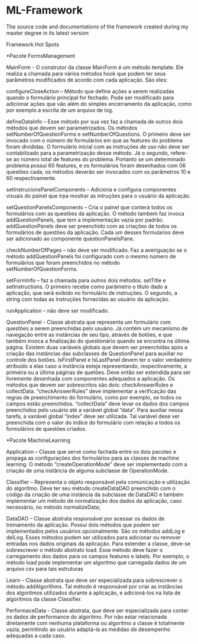 # ML-Framework
The source code and documentations of the framework created during my master degree in its latest version


Framework Hot Spots

*Pacote FormsManagement

MainForm - O construtor da classe MainForm é um método template. Ele realiza a chamada para vários métodos hook que podem ter seus parâmetros modificados de acordo com cada aplicação. São eles:

  configureCloseAction – Método que define ações a serem realizadas quando o formulário principal for fechado. Pode ser modificado para adicionar ações que vão além do simples encerramento da aplicação, como por exemplo a escrita de um arquivo de log.

  defineDataInfo – Esse método por sua vez faz a chamada de outros dois métodos que devem ser parametrizados. Os métodos setNumberOfQuestionForms e setNumberOfQuestions. O primeiro deve ser invocado com o número de formulários em que as features do problema foram divididas. O formulário inicial com as instruções de uso não deve ser contabilizado para a parametrização desse método. Já o segundo, refere-se ao número total de features do problema. Portanto se um determinado problema possui 60 features, e os formulários foram desenhados com 06 questões cada, os métodos deverão ser invocados com os parâmetros 10 e 60 respectivamente.

  setInstrucionsPanelComponents – Adiciona e configura componentes visuais do painel que irpa mostrar as intruções para o usuário da aplicação.

  setQuestionPanelsComponents – Cria o painel que conterá todos os formulários com as questões da aplicação. O método tambem faz invoca addQuestionPanels, que tem a implementação vazia por padrão. addQuestionPanels deve ser preenchido com as criações de todos os formulários de questões da aplicação. Cada um desses formularios deve ser adicionado ao componente questionPanelsPane.

  checkNumberOfPages – não deve ser modificado. Faz a averiguação se o método addQuestionPanels foi configurado com o mesmo número de formulários que foram preenchidos no método setNumberOfQuestionForms.

  setFormInfo – faz a chamada para outros dois métodos. setTitle e setInstructions. O primeiro recebe como parâmetro o título dado a aplicação, que será exibido no formulário de instruções. O segundo,  a string com todas as instruções fornecidas ao usuário da aplicação.

  runApplication – não deve ser modificado.

QuestionPanel - Classe abstrata que representa um formulário com questões a serem preenchidas pelo usuário. Já contém um mecanismo de navegação entre as instâncias de seu tipo, através de botões, e que também invoca a finalização do questionário quando se encontra na última página. Existem duas variáveis globais que devem ser preenchidas após a criação das instâncias das subclasses de QuestionPanel para auxiliar no controle dos botões. IsFirstPanel e IsLastPanel devem ter o valor verdadeiro atribuído a elas caso a instância esteja representando, respectivamente, a primeira ou a última páginas de quetões.
	Deve então ser estendida para ser livremente desenhada com componentes adequados a aplicação. Os métodos que devem ser sobrescritos são dois: checkAnswerRules e collectData. “checkAnswerRules” deve implementar a verificação das regras de preenchimento do formulário, como por exemplo, se todos os campos estão preenchidos. “collectData” deve levar os dados dos campos preenchidos pelo usuário até a variável global “data”. Para auxiliar nessa tarefa, a variável global “index” deve ser utilizada. Tal variável dese ver preenchida com o valor do índice do formulário com relação a todos os formulários de questões criados. 

*Pacote MachineLearning

Application – Classe que serve como fachada entre os dois pacotes e propaga as configurações dos formulários para as classes de machine learning. O método “createOperationMode” deve ser implementado com a criação de uma instância de alguma subclasse de OperationMode.

Classifier – Representa o objeto responsável pela comunicação e utilização do algoritmo. Deve ter seu método createDataDAO preenchido com o código da criação de uma instância da subclasse de DataDAO e também implementar um método de normalização dos dados da aplicação, caso necessário, no método normalizeData;


DataDAO – Classe abstrata responsável por acessar os dados de treinamento da aplicação. Possui dois métodos que podem ser implementados pelos usuários opcionalmente. São os métodos addLog e delLog. Esses métodos podem ser utilizados para adicionar ou remover entradas nos dados originais da aplicação. 
	Para estender a classe, deve-se sobrescrever o método abstrato load. Esse método deve fazer o carregamento dos dados para os campos features e labels. Por exemplo, o método load pode implementar um algoritmo que carregada dados de um arquivo csv para tais estruturas

Learn – Classe abstrata que deve ser especializada para sobrescrever o método addAlgorithms. Tal método é responsável por criar as instâncias dos algoritmos utilizados durante a aplicação, e adicioná-los na lista de algoritmos da classe Classifier.

PerformaceData  - Classe abstrata, que deve ser especializada para conter os dados de performance do algoritmo. Por não estar relacionada diretamente com nenhuma plataforma ou algoritmo a classe é totalmente vazia, permitindo ao usuário adaptá-la as medidas de desempenho adequadas a cada caso.

